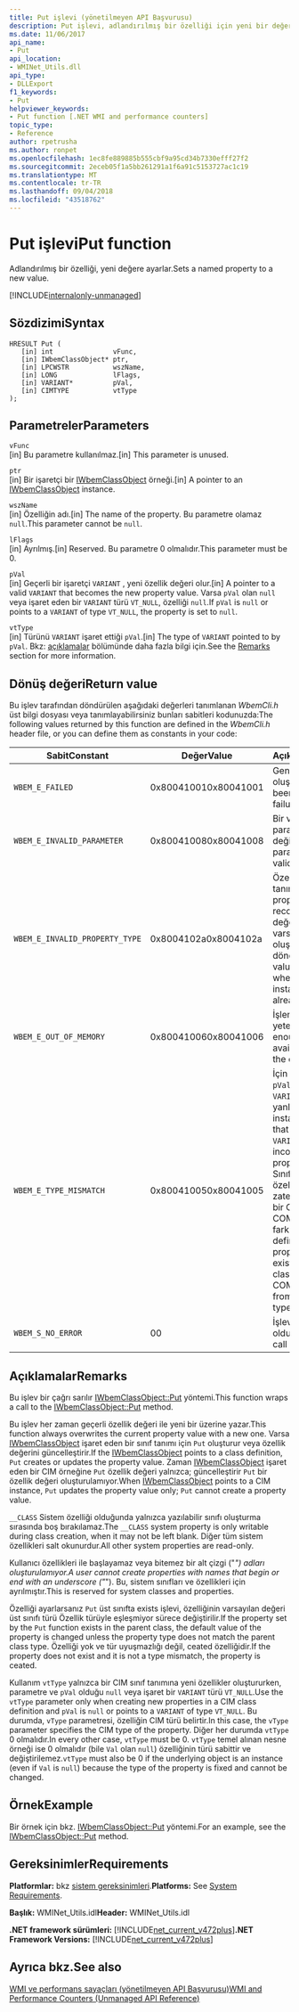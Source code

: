 ```yaml
---
title: Put işlevi (yönetilmeyen API Başvurusu)
description: Put işlevi, adlandırılmış bir özelliği için yeni bir değer atar.
ms.date: 11/06/2017
api_name:
- Put
api_location:
- WMINet_Utils.dll
api_type:
- DLLExport
f1_keywords:
- Put
helpviewer_keywords:
- Put function [.NET WMI and performance counters]
topic_type:
- Reference
author: rpetrusha
ms.author: ronpet
ms.openlocfilehash: 1ec8fe889885b555cbf9a95cd34b7330efff27f2
ms.sourcegitcommit: 2eceb05f1a5bb261291a1f6a91c5153727ac1c19
ms.translationtype: MT
ms.contentlocale: tr-TR
ms.lasthandoff: 09/04/2018
ms.locfileid: "43518762"
---
```

# <a name="put-function"></a><span data-ttu-id="e01a2-103">Put işlevi</span><span class="sxs-lookup"><span data-stu-id="e01a2-103">Put function</span></span>
<span data-ttu-id="e01a2-104">Adlandırılmış bir özelliği, yeni değere ayarlar.</span><span class="sxs-lookup"><span data-stu-id="e01a2-104">Sets a named property to a new value.</span></span>

[!INCLUDE[internalonly-unmanaged](../../../../includes/internalonly-unmanaged.md)]
    
## <a name="syntax"></a><span data-ttu-id="e01a2-105">Sözdizimi</span><span class="sxs-lookup"><span data-stu-id="e01a2-105">Syntax</span></span>  
  
```  
HRESULT Put (
   [in] int               vFunc, 
   [in] IWbemClassObject* ptr, 
   [in] LPCWSTR           wszName,
   [in] LONG              lFlags,
   [in] VARIANT*          pVal,
   [in] CIMTYPE           vtType
); 
```  

## <a name="parameters"></a><span data-ttu-id="e01a2-106">Parametreler</span><span class="sxs-lookup"><span data-stu-id="e01a2-106">Parameters</span></span>

`vFunc`  
<span data-ttu-id="e01a2-107">[in] Bu parametre kullanılmaz.</span><span class="sxs-lookup"><span data-stu-id="e01a2-107">[in] This parameter is unused.</span></span>

`ptr`  
<span data-ttu-id="e01a2-108">[in] Bir işaretçi bir [IWbemClassObject](/windows/desktop/api/wbemcli/nn-wbemcli-iwbemclassobject) örneği.</span><span class="sxs-lookup"><span data-stu-id="e01a2-108">[in] A pointer to an [IWbemClassObject](/windows/desktop/api/wbemcli/nn-wbemcli-iwbemclassobject) instance.</span></span>

`wszName`  
<span data-ttu-id="e01a2-109">[in] Özelliğin adı.</span><span class="sxs-lookup"><span data-stu-id="e01a2-109">[in] The name of the property.</span></span> <span data-ttu-id="e01a2-110">Bu parametre olamaz `null`.</span><span class="sxs-lookup"><span data-stu-id="e01a2-110">This parameter cannot be `null`.</span></span>

`lFlags`  
<span data-ttu-id="e01a2-111">[in] Ayrılmış.</span><span class="sxs-lookup"><span data-stu-id="e01a2-111">[in] Reserved.</span></span> <span data-ttu-id="e01a2-112">Bu parametre 0 olmalıdır.</span><span class="sxs-lookup"><span data-stu-id="e01a2-112">This parameter must be 0.</span></span>

`pVal`   
<span data-ttu-id="e01a2-113">[in] Geçerli bir işaretçi `VARIANT` , yeni özellik değeri olur.</span><span class="sxs-lookup"><span data-stu-id="e01a2-113">[in] A pointer to a valid `VARIANT` that becomes the new property value.</span></span> <span data-ttu-id="e01a2-114">Varsa `pVal` olan `null` veya işaret eden bir `VARIANT` türü `VT_NULL`, özelliği `null`.</span><span class="sxs-lookup"><span data-stu-id="e01a2-114">If `pVal` is `null` or points to a `VARIANT` of type `VT_NULL`, the property is set to `null`.</span></span> 

`vtType`  
<span data-ttu-id="e01a2-115">[in] Türünü `VARIANT` işaret ettiği `pVal`.</span><span class="sxs-lookup"><span data-stu-id="e01a2-115">[in] The type of `VARIANT` pointed to by `pVal`.</span></span> <span data-ttu-id="e01a2-116">Bkz: [açıklamalar](#remarks) bölümünde daha fazla bilgi için.</span><span class="sxs-lookup"><span data-stu-id="e01a2-116">See the [Remarks](#remarks) section for more information.</span></span>
 

## <a name="return-value"></a><span data-ttu-id="e01a2-117">Dönüş değeri</span><span class="sxs-lookup"><span data-stu-id="e01a2-117">Return value</span></span>

<span data-ttu-id="e01a2-118">Bu işlev tarafından döndürülen aşağıdaki değerleri tanımlanan *WbemCli.h* üst bilgi dosyası veya tanımlayabilirsiniz bunları sabitleri kodunuzda:</span><span class="sxs-lookup"><span data-stu-id="e01a2-118">The following values returned by this function are defined in the *WbemCli.h* header file, or you can define them as constants in your code:</span></span>

|<span data-ttu-id="e01a2-119">Sabit</span><span class="sxs-lookup"><span data-stu-id="e01a2-119">Constant</span></span>  |<span data-ttu-id="e01a2-120">Değer</span><span class="sxs-lookup"><span data-stu-id="e01a2-120">Value</span></span>  |<span data-ttu-id="e01a2-121">Açıklama</span><span class="sxs-lookup"><span data-stu-id="e01a2-121">Description</span></span>  |
|---------|---------|---------|
|`WBEM_E_FAILED` | <span data-ttu-id="e01a2-122">0x80041001</span><span class="sxs-lookup"><span data-stu-id="e01a2-122">0x80041001</span></span> | <span data-ttu-id="e01a2-123">Genel bir hata oluştu.</span><span class="sxs-lookup"><span data-stu-id="e01a2-123">There has been a general failure.</span></span> |
|`WBEM_E_INVALID_PARAMETER` | <span data-ttu-id="e01a2-124">0x80041008</span><span class="sxs-lookup"><span data-stu-id="e01a2-124">0x80041008</span></span> | <span data-ttu-id="e01a2-125">Bir veya daha fazla parametre geçerli değil.</span><span class="sxs-lookup"><span data-stu-id="e01a2-125">One or more parameters are not valid.</span></span> |
|`WBEM_E_INVALID_PROPERTY_TYPE` | <span data-ttu-id="e01a2-126">0x8004102a</span><span class="sxs-lookup"><span data-stu-id="e01a2-126">0x8004102a</span></span> | <span data-ttu-id="e01a2-127">Özellik türü tanınmıyor.</span><span class="sxs-lookup"><span data-stu-id="e01a2-127">The property type is not recognized.</span></span> <span data-ttu-id="e01a2-128">Bu değer, sınıf zaten varsa, sınıf örnekleri oluşturulurken döndürülür.</span><span class="sxs-lookup"><span data-stu-id="e01a2-128">This value is returned when creating class instances if the class already exists.</span></span> |
|`WBEM_E_OUT_OF_MEMORY` | <span data-ttu-id="e01a2-129">0x80041006</span><span class="sxs-lookup"><span data-stu-id="e01a2-129">0x80041006</span></span> | <span data-ttu-id="e01a2-130">İşlemi tamamlamak yeterli bellek yok.</span><span class="sxs-lookup"><span data-stu-id="e01a2-130">Not enough memory is available to complete the operation.</span></span> |
| `WBEM_E_TYPE_MISMATCH` | <span data-ttu-id="e01a2-131">0x80041005</span><span class="sxs-lookup"><span data-stu-id="e01a2-131">0x80041005</span></span> | <span data-ttu-id="e01a2-132">İçin örnek: gösterir `pVal` işaret eden bir `VARIANT` özelliği için yanlış türde.</span><span class="sxs-lookup"><span data-stu-id="e01a2-132">For instances: Indicates that `pVal` points to a `VARIANT` of an incorrect type for the property.</span></span> <br/> <span data-ttu-id="e01a2-133">Sınıf tanımları için: özellik üst sınıfta zaten mevcut ve yeni bir COM tür eski bir COM türünden farklıdır.</span><span class="sxs-lookup"><span data-stu-id="e01a2-133">For class definitions: The property already exists in the parent class, and the new COM type is different from the old COM type.</span></span> |
|`WBEM_S_NO_ERROR` | <span data-ttu-id="e01a2-134">0</span><span class="sxs-lookup"><span data-stu-id="e01a2-134">0</span></span> | <span data-ttu-id="e01a2-135">İşlev çağrısı başarılı oldu.</span><span class="sxs-lookup"><span data-stu-id="e01a2-135">The function call was successful.</span></span> |
  
## <a name="remarks"></a><span data-ttu-id="e01a2-136">Açıklamalar</span><span class="sxs-lookup"><span data-stu-id="e01a2-136">Remarks</span></span>

<span data-ttu-id="e01a2-137">Bu işlev bir çağrı sarılır [IWbemClassObject::Put](/windows/desktop/api/wbemcli/nf-wbemcli-iwbemclassobject-put) yöntemi.</span><span class="sxs-lookup"><span data-stu-id="e01a2-137">This function wraps a call to the [IWbemClassObject::Put](/windows/desktop/api/wbemcli/nf-wbemcli-iwbemclassobject-put) method.</span></span>

<span data-ttu-id="e01a2-138">Bu işlev her zaman geçerli özellik değeri ile yeni bir üzerine yazar.</span><span class="sxs-lookup"><span data-stu-id="e01a2-138">This function always overwrites the current property value with a new one.</span></span> <span data-ttu-id="e01a2-139">Varsa [IWbemClassObject](/windows/desktop/api/wbemcli/nn-wbemcli-iwbemclassobject) işaret eden bir sınıf tanımı için `Put` oluşturur veya özellik değerini güncelleştirir.</span><span class="sxs-lookup"><span data-stu-id="e01a2-139">If the [IWbemClassObject](/windows/desktop/api/wbemcli/nn-wbemcli-iwbemclassobject) points to a class definition, `Put` creates or updates the property value.</span></span> <span data-ttu-id="e01a2-140">Zaman [IWbemClassObject](/windows/desktop/api/wbemcli/nn-wbemcli-iwbemclassobject) işaret eden bir CIM örneğine `Put` özellik değeri yalnızca; güncelleştirir `Put` bir özellik değeri oluşturulamıyor.</span><span class="sxs-lookup"><span data-stu-id="e01a2-140">When [IWbemClassObject](/windows/desktop/api/wbemcli/nn-wbemcli-iwbemclassobject) points to a CIM instance, `Put` updates the property value only; `Put` cannot create a property value.</span></span>

<span data-ttu-id="e01a2-141">`__CLASS` Sistem özelliği olduğunda yalnızca yazılabilir sınıfı oluşturma sırasında boş bırakılamaz.</span><span class="sxs-lookup"><span data-stu-id="e01a2-141">The `__CLASS` system property is only writable during class creation, when it may not be left blank.</span></span> <span data-ttu-id="e01a2-142">Diğer tüm sistem özellikleri salt okunurdur.</span><span class="sxs-lookup"><span data-stu-id="e01a2-142">All other system properties are read-only.</span></span>

<span data-ttu-id="e01a2-143">Kullanıcı özellikleri ile başlayamaz veya bitemez bir alt çizgi ("_") adları oluşturulamıyor.</span><span class="sxs-lookup"><span data-stu-id="e01a2-143">A user cannot create properties with names that begin or end with an underscore ("_").</span></span> <span data-ttu-id="e01a2-144">Bu, sistem sınıfları ve özellikleri için ayrılmıştır.</span><span class="sxs-lookup"><span data-stu-id="e01a2-144">This is reserved for system classes and properties.</span></span>

<span data-ttu-id="e01a2-145">Özelliği ayarlarsanız `Put` üst sınıfta exists işlevi, özelliğinin varsayılan değeri üst sınıfı türü Özellik türüyle eşleşmiyor sürece değiştirilir.</span><span class="sxs-lookup"><span data-stu-id="e01a2-145">If the property set by the `Put` function exists in the parent class, the default value of the property is changed unless the property type does not match the parent class type.</span></span> <span data-ttu-id="e01a2-146">Özelliği yok ve tür uyuşmazlığı değil, ceated özelliğidir.</span><span class="sxs-lookup"><span data-stu-id="e01a2-146">If the property does not exist and it is not a type mismatch, the property is ceated.</span></span>

<span data-ttu-id="e01a2-147">Kullanım `vtType` yalnızca bir CIM sınıf tanımına yeni özellikler oluştururken, parametre ve `pVal` olduğu `null` veya işaret bir `VARIANT` türü `VT_NULL`.</span><span class="sxs-lookup"><span data-stu-id="e01a2-147">Use the `vtType` parameter only when creating new properties in a CIM class definition and `pVal` is `null` or points to a `VARIANT` of type `VT_NULL`.</span></span> <span data-ttu-id="e01a2-148">Bu durumda, `vType` parametresi, özelliğin CIM türü belirtir.</span><span class="sxs-lookup"><span data-stu-id="e01a2-148">In this case, the `vType` parameter specifies the CIM type of the property.</span></span> <span data-ttu-id="e01a2-149">Diğer her durumda `vtType` 0 olmalıdır.</span><span class="sxs-lookup"><span data-stu-id="e01a2-149">In every other case, `vtType` must be 0.</span></span> <span data-ttu-id="e01a2-150">`vtType` temel alınan nesne örneği ise 0 olmalıdır (bile `Val` olan `null`) özelliğinin türü sabittir ve değiştirilemez.</span><span class="sxs-lookup"><span data-stu-id="e01a2-150">`vtType` must also be 0 if the underlying object is an instance (even if `Val` is `null`) because the type of the property is fixed and cannot be changed.</span></span>   

## <a name="example"></a><span data-ttu-id="e01a2-151">Örnek</span><span class="sxs-lookup"><span data-stu-id="e01a2-151">Example</span></span>

<span data-ttu-id="e01a2-152">Bir örnek için bkz. [IWbemClassObject::Put](/windows/desktop/api/wbemcli/nf-wbemcli-iwbemclassobject-put) yöntemi.</span><span class="sxs-lookup"><span data-stu-id="e01a2-152">For an example, see the [IWbemClassObject::Put](/windows/desktop/api/wbemcli/nf-wbemcli-iwbemclassobject-put) method.</span></span>

## <a name="requirements"></a><span data-ttu-id="e01a2-153">Gereksinimler</span><span class="sxs-lookup"><span data-stu-id="e01a2-153">Requirements</span></span>  
 <span data-ttu-id="e01a2-154">**Platformlar:** bkz [sistem gereksinimleri](../../../../docs/framework/get-started/system-requirements.md).</span><span class="sxs-lookup"><span data-stu-id="e01a2-154">**Platforms:** See [System Requirements](../../../../docs/framework/get-started/system-requirements.md).</span></span>  
  
 <span data-ttu-id="e01a2-155">**Başlık:** WMINet_Utils.idl</span><span class="sxs-lookup"><span data-stu-id="e01a2-155">**Header:** WMINet_Utils.idl</span></span>  
  
 <span data-ttu-id="e01a2-156">**.NET framework sürümleri:** [!INCLUDE[net_current_v472plus](../../../../includes/net-current-v472plus.md)]</span><span class="sxs-lookup"><span data-stu-id="e01a2-156">**.NET Framework Versions:** [!INCLUDE[net_current_v472plus](../../../../includes/net-current-v472plus.md)]</span></span>  
  
## <a name="see-also"></a><span data-ttu-id="e01a2-157">Ayrıca bkz.</span><span class="sxs-lookup"><span data-stu-id="e01a2-157">See also</span></span>  
[<span data-ttu-id="e01a2-158">WMI ve performans sayaçları (yönetilmeyen API Başvurusu)</span><span class="sxs-lookup"><span data-stu-id="e01a2-158">WMI and Performance Counters (Unmanaged API Reference)</span></span>](index.md)
